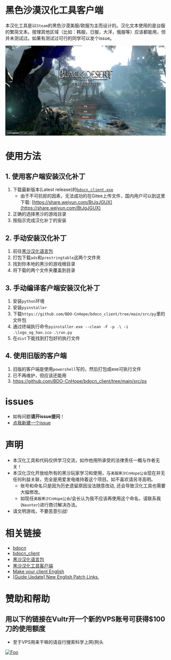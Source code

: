 # 黑色沙漠汉化工具客户端

本汉化工具是以`Steam`的黑色沙漠美服/欧服为主而设计的。汉化文本使用的是台服的繁简文本。按理其他区域（比如：韩服，日服，大洋，俄服等）应该都能用，但并未测试过。如果有测试过可行的同学可以发个issue。

![image](./images/cn1.PNG)

# 使用方法
## 1. 使用客户端安装汉化补丁
1. 下载最新版本(Latest release)的[`bdocn_client.exe`](https://github.com/BDO-CnHope/bdocn_client/releases)
    - 由于不可抗拒的因素，无法成功的在Gitee上传文件，国内用户可以到这里下载: [https://share.weiyun.com/BtJgJGUX](https://share.weiyun.com/BtJgJGUX)
3. 正确的选择黑沙的游戏目录
4. 按指示完成汉化补丁的安装
## 2. 手动安装汉化补丁
1. 前往[黑沙汉化语言包](https://github.com/BDO-CnHope/bdocn)
2. 打包下载`ads`和`prestringtable`这两个文件夹
3. 找到你本地的黑沙的游戏根目录
4. 将下载的两个文件夹覆盖到目录
## 3. 手动编译客户端安装汉化补丁
1. 安装`python`环境
2. 安装`pyinstaller`
3. 下载`https://github.com/BDO-CnHope/bdocn_client/tree/main/src/py`里的文件包
4. 通过终端执行命令`pyinstaller.exe --clean -F -p .\ -i .\logo_og_han.ico .\run.py`
5. 在`dist`下能找到打包好的执行文件
## 4. 使用旧版的客户端
1. 旧版的客户端是使用`powershell`写的，然后打包成exe可执行文件
2. 已不再维护，但应该还能用
3. https://github.com/BDO-CnHope/bdocn_client/tree/main/src/ps

# issues
- 如有问题**请开issue提问**！
- [点我新建一个issue](https://github.com/BDO-CnHope/bdocn_client/issues/new/choose)

# 声明
- 本汉化工具和代码仅供学习交流，如作他用所承受的法律责任一概与作者无关！
- 本汉化汉化开放给所有的黑沙玩家学习和使用，与`美服黑沙CnHope公会`现在并无任何利益关联，完全是用爱发电维持着这个项目。如不喜欢请另寻高明。
  - 账号和命名只是因为历史遗留原因没法随意改动, 还会导致汉化工具也需要大幅修改。
  - 如现任`美服黑沙CnHope公会`/会长认为我不应该再使用这个命名，请联系我(`Naunter`)进行商讨解决办法。
- 请文明游戏，不要恶意引战!

# 相关链接
- [bdocn](https://github.com/BDO-CnHope/bdocn)
- [bdocn_client](https://github.com/BDO-CnHope/bdocn_client)
- [黑沙汉化语言包](https://gitee.com/bdo-cnhope/bdocn)
- [黑沙汉化工具客户端](https://gitee.com/bdo-cnhope/bdocn_client)
- [Make your client English](https://steamcommunity.com/sharedfiles/filedetails/?id=1561979491)
- [[Guide Update] New English Patch Links.](https://www.reddit.com/r/blackdesertonline/comments/lrid4g/guide_update_new_english_patch_links/?sort=new)

# 赞助和帮助
## 用以下的链接在Vultr开一个新的VPS账号可获得$100刀的使用额度
- 至于VPS用来干嘛的请自行搜索科学上网(狗头

[![Foo](https://www.vultr.com/media/banners/banner_468x60.png)](https://www.vultr.com/zh/?ref=8385583-6G)
